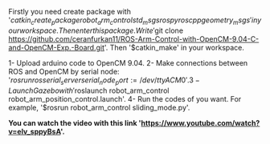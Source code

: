 Firstly you need create package with '$catkin_create_package robot_arm_control std_msgs rospy roscpp geometry_msgs' in your workspace.
Then enter this package. Write '$git clone https://github.com/ceranfurkan11/ROS-Arm-Control-with-OpenCM-9.04-C-and-OpenCM-Exp.-Board.git'.
Then '$catkin_make' in your workspace.

1- Upload arduino code to OpenCM 9.04.
2- Make connections between ROS and OpenCM by serial node: '$rosrun rosserial_server serial_node _port:=/dev/ttyACM0'.
3- Launch Gazebo with '$roslaunch robot_arm_control robot_arm_position_control.launch'.
4- Run the codes of you want. For example, '$rosrun robot_arm_control sliding_mode.py'.

**You can watch the video with this link 'https://www.youtube.com/watch?v=elv_sppyBsA'.**
